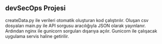 ## devSecOps Projesi
createData.py ile verileri otomatik oluşturan kod çalıştırılır. Oluşan csv dosyaları main.py ile API sorgusu aracılığıyla JSON olarak yayınlanır. Ardından nginx ile gunicorn sorguları dışarıya açılır. Gunicorn ile çalışacak uygulama servis haline getirilir.
